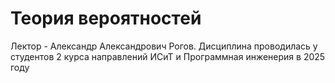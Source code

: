 # Теория вероятностей

Лектор - Александр Александрович Рогов. Дисциплина проводилась у студентов 2 курса направлений ИСиТ и Программная инженерия в 2025 году

